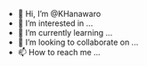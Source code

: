 - 👋 Hi, I’m @KHanawaro
- 👀 I’m interested in ...
- 🌱 I’m currently learning ...
- 💞️ I’m looking to collaborate on ...
- 📫 How to reach me ...

<!---
KHanawaro/KHanawaro is a ✨ special ✨ repository because its `README.md` (this file) appears on your GitHub profile.
You can click the Preview link to take a look at your changes.
--->
